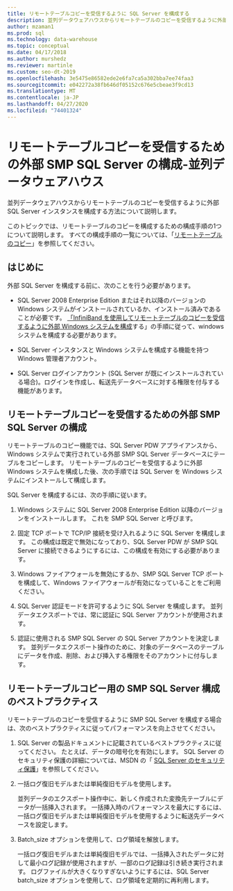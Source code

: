 ```yaml
---
title: リモートテーブルコピーを受信するように SQL Server を構成する
description: 並列データウェアハウスからリモートテーブルのコピーを受信するように外部 SMP SQL Server インスタンスを構成する方法について説明します。
author: mzaman1
ms.prod: sql
ms.technology: data-warehouse
ms.topic: conceptual
ms.date: 04/17/2018
ms.author: murshedz
ms.reviewer: martinle
ms.custom: seo-dt-2019
ms.openlocfilehash: 3e5475e86582ede2e6fa7ca5a302bba7ee74faa3
ms.sourcegitcommit: e042272a38fb646df05152c676e5cbeae3f9cd13
ms.translationtype: MT
ms.contentlocale: ja-JP
ms.lasthandoff: 04/27/2020
ms.locfileid: "74401324"
---
```

# <a name="configure-an-external-smp-sql-server-to-receive-remote-table-copies---parallel-data-warehouse"></a>リモートテーブルコピーを受信するための外部 SMP SQL Server の構成-並列データウェアハウス
並列データウェアハウスからリモートテーブルのコピーを受信するように外部 SQL Server インスタンスを構成する方法について説明します。  

このトピックでは、リモートテーブルのコピーを構成するための構成手順の1つについて説明します。 すべての構成手順の一覧については、「[リモートテーブルのコピー](remote-table-copy.md)」を参照してください。  
  
## <a name="before-you-begin"></a>はじめに  
外部 SQL Server を構成する前に、次のことを行う必要があります。  
  
-   SQL Server 2008 Enterprise Edition またはそれ以降のバージョンの Windows システムがインストールされているか、インストール済みであることが必要です。 [「InfiniBand を使用してリモートテーブルのコピーを受信するように外部 Windows システムを構成](configure-an-external-windows-system-to-receive-remote-table-copies-using-infiniband.md)する」の手順に従って、windows システムを構成する必要があります。  
  
-   SQL Server インスタンスと Windows システムを構成する機能を持つ Windows 管理者アカウント。  
  
-   SQL Server ログインアカウント (SQL Server が既にインストールされている場合)。ログインを作成し、転送先データベースに対する権限を付与する機能があります。  
  
## <a name="configure-an-external-smp-sql-server-to-receive-remote-table-copies"></a><a name="HowToSQLServer"></a>リモートテーブルコピーを受信するための外部 SMP SQL Server の構成  
リモートテーブルのコピー機能では、SQL Server PDW アプライアンスから、Windows システムで実行されている外部 SMP SQL Server データベースにテーブルをコピーします。 リモートテーブルのコピーを受信するように外部 Windows システムを構成した後、次の手順では SQL Server を Windows システムにインストールして構成します。  
  
SQL Server を構成するには、次の手順に従います。  
  
1.  Windows システムに SQL Server 2008 Enterprise Edition 以降のバージョンをインストールします。 これを SMP SQL Server と呼びます。  
  
2.  固定 TCP ポートで TCP/IP 接続を受け入れるように SQL Server を構成します。 この構成は既定で無効になっており、SQL Server PDW が SMP SQL Server に接続できるようにするには、この構成を有効にする必要があります。  
  
3.  Windows ファイアウォールを無効にするか、SMP SQL Server TCP ポートを構成して、Windows ファイアウォールが有効になっていることをご利用ください。  
  
4.  SQL Server 認証モードを許可するように SQL Server を構成します。 並列データエクスポートでは、常に認証に SQL Server アカウントが使用されます。  
  
5.  認証に使用される SMP SQL Server の SQL Server アカウントを決定します。 並列データエクスポート操作のために、対象のデータベースのテーブルにデータを作成、削除、および挿入する権限をそのアカウントに付与します。  
  
## <a name="best-practices-for-smp-sql-server-configuration-for-remote-table-copy"></a><a name="BPSQLConfig"></a>リモートテーブルコピー用の SMP SQL Server 構成のベストプラクティス  
リモートテーブルのコピーを受信するように SMP SQL Server を構成する場合は、次のベストプラクティスに従ってパフォーマンスを向上させてください。  
  
1.  SQL Server の製品ドキュメントに記載されているベストプラクティスに従ってください。 たとえば、データの暗号化を有効にします。 SQL Server のセキュリティ保護の詳細については、MSDN の「 [SQL Server のセキュリティ保護](../relational-databases/security/securing-sql-server.md)」を参照してください。  
  
2.  一括ログ復旧モデルまたは単純復旧モデルを使用します。  
  
    並列データのエクスポート操作中に、新しく作成された変換先テーブルにデータが一括挿入されます。 一括挿入時のパフォーマンスを最大にするには、一括ログ復旧モデルまたは単純復旧モデルを使用するように転送先データベースを設定します。  
  
3.  Batch_size オプションを使用して、ログ領域を解放します。  
  
    一括ログ復旧モデルまたは単純復旧モデルでは、一括挿入されたデータに対して最小ログ記録が使用されますが、一部のログ記録は引き続き実行されます。 ログファイルが大きくなりすぎないようにするには、SQL Server batch_size オプションを使用して、ログ領域を定期的に再利用します。  
  
<!-- MISSING LINKS 
## See Also  
[Common Metadata Query Examples &#40;SQL Server PDW&#41;](../sqlpdw/common-metadata-query-examples-sql-server-pdw.md)  
-->
  
